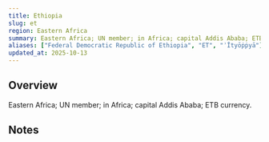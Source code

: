 ```yaml
---
title: Ethiopia
slug: et
region: Eastern Africa
summary: Eastern Africa; UN member; in Africa; capital Addis Ababa; ETB currency.
aliases: ["Federal Democratic Republic of Ethiopia", "ET", "ʾĪtyōṗṗyā"]
updated_at: 2025-10-13
---
```


## Overview

Eastern Africa; UN member; in Africa; capital Addis Ababa; ETB currency.

## Notes

<!-- Add your first note below -->
